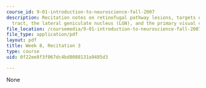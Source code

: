 ```yaml
---
course_id: 9-01-introduction-to-neuroscience-fall-2007
description: Recitation notes on retinofugal pathway lesions, targets of the optic
  tract, the lateral geniculate nucleus (LGN), and the primary visual cortex.
file_location: /coursemedia/9-01-introduction-to-neuroscience-fall-2007/0f22ee8f3f067dc4bd8088131a9485d3_wk08_hand102407.pdf
file_type: application/pdf
layout: pdf
title: Week 8, Recitation 3
type: course
uid: 0f22ee8f3f067dc4bd8088131a9485d3

---
```

None